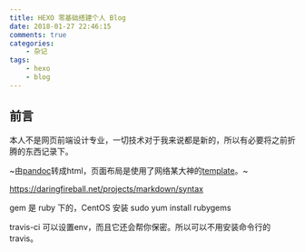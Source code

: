 ```yaml
---
title: HEXO 零基础搭建个人 Blog
date: 2018-01-27 22:46:15
comments: true
categories:
    - 杂记
tags:
    - hexo
    - blog
---
```


## 前言
本人不是网页前端设计专业，一切技术对于我来说都是新的，所以有必要将之前折腾的东西记录下。

~由[pandoc][]转成html，页面布局是使用了网络某大神的[template][]。~

[template]: https://github.com/tzengyuxio/pages/blob/gh-pages/pandoc/pm-template.html5
[Markdown]: https://en.wikipedia.org/wiki/Markdown
[pandoc]: http://pandoc.org/


https://daringfireball.net/projects/markdown/syntax

gem 是 ruby 下的，CentOS 安装 sudo yum install rubygems

travis-ci 可以设置env，而且它还会帮你保密。所以可以不用安装命令行的 travis。
